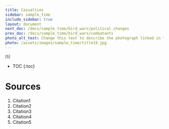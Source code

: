 ```yaml
---
title: Casualties
sidebar: sample_time
include_sidebar: true
layout: document
next_doc: /docs/sample_time/bird_wars/political_changes
prev_doc: /docs/sample_time/bird_wars/combatants
photo_alt_text: Change this text to describe the photograph linked in "photo".
photo: /assets/images/sample_time/title19.jpg
---
```


<sup>[5]</sup>

* TOC
{:toc}

# Sources

1. Citation1
2. Citation2
3. Citation3
4. Citation4
5. Citation5
